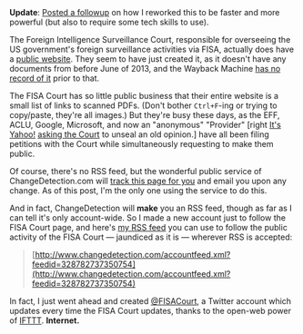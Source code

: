 <div class="callout">
<strong>Update</strong>: <a href="https://konklone.com/post/following-the-fisa-court-the-advanced-internet-way">Posted a followup</a> on how I reworked this to be faster and more powerful (but also to require some tech skills to use).
</div>

The Foreign Intelligence Surveillance Court, responsible for overseeing the US government's foreign surveillance activities via FISA, actually does have a [public website](http://www.uscourts.gov/uscourts/courts/fisc/index.html). They seem to have just created it, as it doesn't have any documents from before June of 2013, and the Wayback Machine [has no record of it](http://web.archive.org/web/*/http://www.uscourts.gov/uscourts/courts/fisc/index.html) prior to that.

The FISA Court has so little public business that their entire website is a small list of links to scanned PDFs. (Don't bother `Ctrl+F`-ing or trying to copy/paste, they're all images.) But they're busy these days, as the EFF, ACLU, Google, Microsoft, and now an "anonymous" "Provider" [right [It's Yahoo!](https://twitter.com/csoghoian/status/350436291021783040) [asking the Court](http://www.uscourts.gov/uscourts/courts/fisc/105b-g-07-01-motion-130614.pdf) to unseal an old opinion.] have all been filing petitions with the Court while simultaneously requesting to make them public.

Of course, there's no RSS feed, but the wonderful public service of ChangeDetection.com will [track this page for you](https://www.changedetection.com/log/gov/uscourts/index6_log.html) and email you upon any change. As of this post, I'm the only one using the service to do this.

And in fact, ChangeDetection will **make** you an RSS feed, though as far as I can tell it's only account-wide. So I made a new account just to follow the FISA Court page, and here's [my RSS feed](http://www.changedetection.com/accountfeed.xml?feedid=328782737350754) you can use to follow the public activity of the FISA Court — jaundiced as it is — wherever RSS is accepted:

> [http://www.changedetection.com/accountfeed.xml?feedid=328782737350754](http://www.changedetection.com/accountfeed.xml?feedid=328782737350754)

In fact, I just went ahead and created [@FISACourt](https://twitter.com/FISACourt), a Twitter account which updates every time the FISA Court updates, thanks to the open-web power of [IFTTT](https://ifttt.com/recipes/101395). **Internet.**